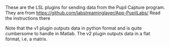 These are the LSL plugins for sending data from the Pupil Capture program.
They are from https://github.com/labstreaminglayer/App-PupilLabs/
Read the instructions there

Note that the v1 plugin outputs data in python format and is quite cumbersome to handle in Matlab. The v2 plugin outputs data in a flat format, i.e. a matrix.

